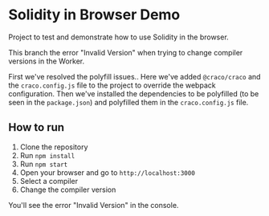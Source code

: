 # Solidity in Browser Demo

Project to test and demonstrate how to use Solidity in the browser.

This branch the error "Invalid Version" when trying to change compiler versions in the Worker.

First we've resolved the polyfill issues.. Here we've added `@craco/craco` and the `craco.config.js` file to the project to override the webpack configuration. Then we've installed the dependencies to be polyfilled (to be seen in the `package.json`) and polyfilled them in the `craco.config.js` file.

## How to run

1. Clone the repository
2. Run `npm install`
3. Run `npm start`
4. Open your browser and go to `http://localhost:3000`
5. Select a compiler
6. Change the compiler version

You'll see the error "Invalid Version" in the console.
